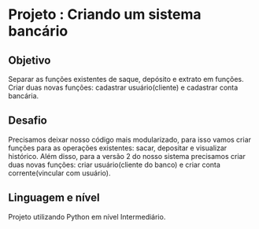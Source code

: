 
# Projeto : Criando um sistema bancário

## Objetivo
Separar as funções existentes de saque, depósito e extrato em funções. Criar duas novas funções: cadastrar usuário(cliente) e cadastrar conta bancária.

## Desafio
Precisamos deixar nosso código mais modularizado, para isso vamos criar funções para as operações existentes: sacar, depositar e visualizar histórico. Além disso, para a versão 2 do nosso sistema precisamos criar  duas novas funções: criar usuário(cliente do banco) e criar conta corrente(vincular com usuário).

## Linguagem e nível
Projeto utilizando Python em nível Intermediário.
